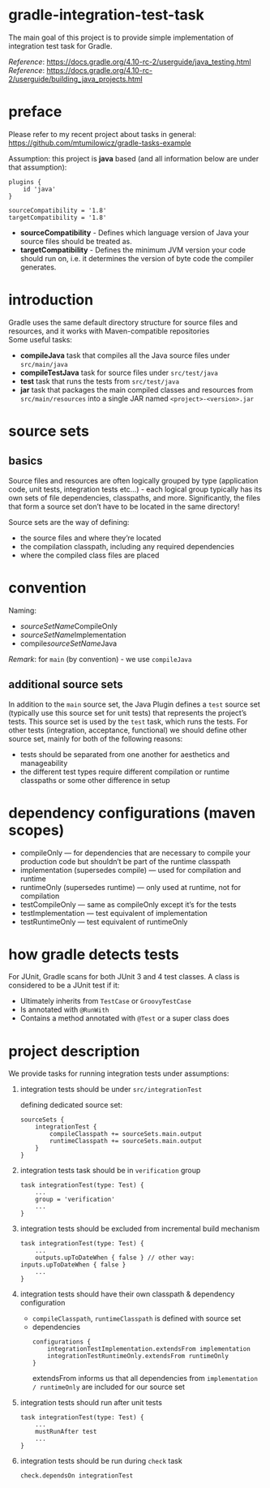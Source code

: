 # gradle-integration-test-task
The main goal of this project is to provide simple implementation of
integration test task for Gradle.

_Reference_: https://docs.gradle.org/4.10-rc-2/userguide/java_testing.html  
_Reference_: https://docs.gradle.org/4.10-rc-2/userguide/building_java_projects.html

# preface
Please refer to my recent project about tasks in general: 
https://github.com/mtumilowicz/gradle-tasks-example

Assumption: this project is **java** based 
(and all information below are under that assumption):
```
plugins {
    id 'java'
}

sourceCompatibility = '1.8'
targetCompatibility = '1.8'
```

* **sourceCompatibility** - Defines which language version of Java your source files should be treated as.
* **targetCompatibility** - Defines the minimum JVM version your code should run on, i.e. it determines the version of byte code the compiler generates.

# introduction
Gradle uses the same default directory structure for source files 
and resources, and it works with Maven-compatible repositories  
Some useful tasks:
* **compileJava** task that compiles all the Java source files 
under `src/main/java`
* **compileTestJava** task for source files under `src/test/java`
* **test** task that runs the tests from `src/test/java`
* **jar** task that packages the main compiled classes and 
resources from `src/main/resources` into a single JAR 
named `<project>-<version>.jar`

# source sets
## basics
Source files and resources are often logically grouped by type 
(application code, unit tests, integration tests etc...) - 
each logical group typically has its own sets of file dependencies, 
classpaths, and more. Significantly, the files that form a source 
set don’t have to be located in the same directory!

Source sets are the way of defining:
* the source files and where they’re located
* the compilation classpath, including any required dependencies
* where the compiled class files are placed

# convention
Naming:
* *sourceSetName*CompileOnly
* *sourceSetName*Implementation
* compile*sourceSetName*Java

_Remark_: for `main` (by convention) - we use `compileJava`

## additional source sets
In addition to the `main` source set, the Java Plugin defines a 
`test` source set (typically use this source set for unit tests) 
that represents the project’s tests. This source set is used 
by the `test` task, which runs the tests. For other tests (integration, 
acceptance, functional) we should define other source set, mainly
for both of the following reasons:
* tests should be separated from one another for 
aesthetics and manageability
* the different test types require different compilation or 
runtime classpaths or some other difference in setup

# dependency configurations (maven scopes)
* compileOnly — for dependencies that are necessary to compile your production code but shouldn’t be part of the runtime classpath
* implementation (supersedes compile) — used for compilation and runtime
* runtimeOnly (supersedes runtime) — only used at runtime, not for compilation
* testCompileOnly — same as compileOnly except it’s for the tests
* testImplementation — test equivalent of implementation
* testRuntimeOnly — test equivalent of runtimeOnly

# how gradle detects tests
For JUnit, Gradle scans for both JUnit 3 and 4 test classes. 
A class is considered to be a JUnit test if it:
* Ultimately inherits from `TestCase` or `GroovyTestCase`
* Is annotated with `@RunWith`
* Contains a method annotated with `@Test` or a super class does

# project description
We provide tasks for running integration tests under assumptions:
1. integration tests should be under `src/integrationTest`

    defining dedicated source set:
    ```
    sourceSets {
        integrationTest {
            compileClasspath += sourceSets.main.output
            runtimeClasspath += sourceSets.main.output
        }
    }
    ``` 
    
1. integration tests task should be in `verification` group
    ```
    task integrationTest(type: Test) {
        ...
        group = 'verification'
        ...
    }
    ```
    
1. integration tests should be excluded from incremental build mechanism
    ```
    task integrationTest(type: Test) {
        ...
        outputs.upToDateWhen { false } // other way: inputs.upToDateWhen { false }
        ...
    }    
    ```    
1. integration tests should have their own classpath & dependency 
configuration
    * `compileClasspath`, `runtimeClasspath` is defined with source set
    * dependencies
        ```
        configurations {
            integrationTestImplementation.extendsFrom implementation
            integrationTestRuntimeOnly.extendsFrom runtimeOnly
        }
        ```
        extendsFrom informs us that all dependencies from 
        `implementation / runtimeOnly` are included for our source set
1. integration tests should run after unit tests
    ```
    task integrationTest(type: Test) {
        ...
        mustRunAfter test
        ...
    }
    ```
1. integration tests should be run during `check` task
    ```
    check.dependsOn integrationTest
    ```